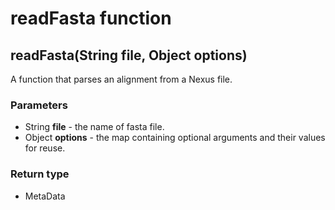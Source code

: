 readFasta function
==================
readFasta(String **file**, Object **options**)
----------------------------------------------

A function that parses an alignment from a Nexus file.

### Parameters

- String **file** - the name of fasta file.
- Object **options** - the map containing optional arguments and their values for reuse.

### Return type

- MetaData



